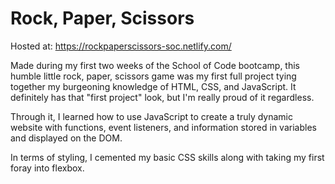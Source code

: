 # Rock, Paper, Scissors

Hosted at: https://rockpaperscissors-soc.netlify.com/ 

Made during my first two weeks of the School of Code bootcamp, this humble little rock, paper, scissors game was my first full project tying together my burgeoning knowledge of HTML, CSS, and JavaScript. It definitely has that "first project" look, but I'm really proud of it regardless. 

Through it, I learned how to use JavaScript to create a truly dynamic website with functions, event listeners, and information stored in variables and displayed on the DOM. 

In terms of styling, I cemented my basic CSS skills along with taking my first foray into flexbox.
